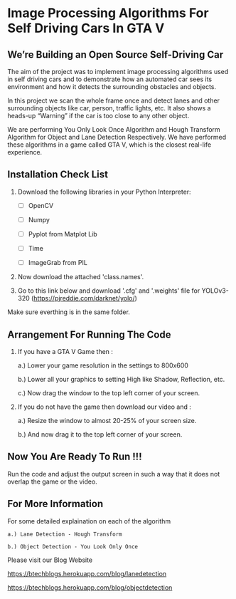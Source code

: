 # Image Processing Algorithms For Self Driving Cars In GTA V

## We’re Building an Open Source Self-Driving Car
The aim of the project was to implement image processing algorithms used in self driving cars and to demonstrate how an automated car sees its environment and how it detects the surrounding obstacles and objects.

In this project we scan the whole frame once and detect lanes and other surrounding objects like car, person, traffic lights, etc. It also shows a heads-up “Warning” if the car is too close to any other object. 

We are performing You Only Look Once Algorithm and Hough Transform Algorithm for Object and Lane Detection Respectively. We have performed these algorithms in a game called GTA V, which is the closest real-life experience.

## Installation Check List
1. Download the following libraries in your Python Interpreter:

    - [ ] OpenCV
    
    - [ ] Numpy
    
    - [ ] Pyplot from Matplot Lib
    
    - [ ] Time
    
    - [ ] ImageGrab from PIL
    
2. Now download the attached 'class.names'.

3. Go to this link below and download '.cfg' and '.weights' file for YOLOv3-320
   (https://pjreddie.com/darknet/yolo/)
   
Make sure everthing is in the same folder.
   
## Arrangement For Running The Code
1. If you have a GTA V Game then :

    a.) Lower your game resolution in the settings to 800x600
    
    b.) Lower all your graphics to setting High like Shadow, Reflection, etc.
    
    c.) Now drag the window to the top left corner of your screen.
    
2. If you do not have the game then download our video and :

    a.) Resize the window to almost 20-25% of your screen size.
    
    b.) And now drag it to the top left corner of your screen.
    
## Now You Are Ready To Run !!!
Run the code and adjust the output screen in such a way that it does not overlap the game or the video.

## For More Information
For some detailed explaination on each of the algorithm 

    a.) Lane Detection - Hough Transform
    
    b.) Object Detection - You Look Only Once
   
Please visit our Blog Website 

https://btechblogs.herokuapp.com/blog/lanedetection

https://btechblogs.herokuapp.com/blog/objectdetection

